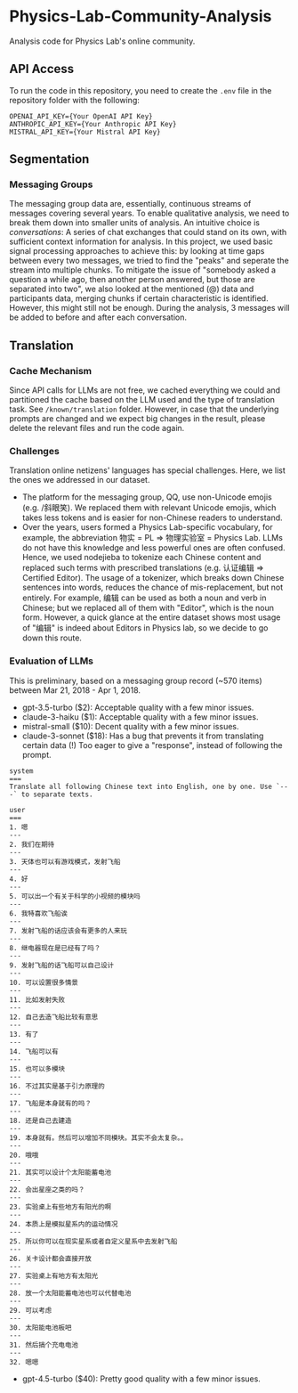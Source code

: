 # Physics-Lab-Community-Analysis
Analysis code for Physics Lab's online community.

## API Access
To run the code in this repository, you need to create the `.env` file in the repository folder with the following:

```
OPENAI_API_KEY={Your OpenAI API Key}
ANTHROPIC_API_KEY={Your Anthropic API Key}
MISTRAL_API_KEY={Your Mistral API Key}
```

## Segmentation
### Messaging Groups
The messaging group data are, essentially, continuous streams of messages covering several years. To enable qualitative analysis, we need to break them down into smaller units of analysis. An intuitive choice is *conversations*: A series of chat exchanges that could stand on its own, with sufficient context information for analysis. In this project, we used basic signal processing approaches to achieve this: by looking at time gaps between every two messages, we tried to find the "peaks" and seperate the stream into multiple chunks. To mitigate the issue of "somebody asked a question a while ago, then another person answered, but those are separated into two", we also looked at the mentioned (@) data and participants data, merging chunks if certain characteristic is identified. However, this might still not be enough. During the analysis, 3 messages will be added to before and after each conversation.

## Translation
### Cache Mechanism
Since API calls for LLMs are not free, we cached everything we could and partitioned the cache based on the LLM used and the type of translation task. See `/known/translation` folder. However, in case that the underlying prompts are changed and we expect big changes in the result, please delete the relevant files and run the code again. 

### Challenges
Translation online netizens' languages has special challenges. Here, we list the ones we addressed in our dataset.
* The platform for the messaging group, QQ, use non-Unicode emojis (e.g. /斜眼笑). We replaced them with relevant Unicode emojis, which takes less tokens and is easier for non-Chinese readers to understand.
* Over the years, users formed a Physics Lab-specific vocabulary, for example, the abbreviation 物实 = PL => 物理实验室 = Physics Lab. LLMs do not have this knowledge and less powerful ones are often confused. Hence, we used nodejieba to tokenize each Chinese content and replaced such terms with prescribed translations (e.g. 认证编辑 => Certified Editor). The usage of a tokenizer, which breaks down Chinese sentences into words, reduces the chance of mis-replacement, but not entirely. For example, 编辑 can be used as both a noun and verb in Chinese; but we replaced all of them with "Editor", which is the noun form. However, a quick glance at the entire dataset shows most usage of "编辑" is indeed about Editors in Physics lab, so we decide to go down this route.

### Evaluation of LLMs
This is preliminary, based on a messaging group record (~570 items) between Mar 21, 2018 - Apr 1, 2018.
* gpt-3.5-turbo ($2): Acceptable quality with a few minor issues.
* claude-3-haiku ($1): Acceptable quality with a few minor issues.
* mistral-small ($10): Decent quality with a few minor issues.
* claude-3-sonnet ($18): Has a bug that prevents it from translating certain data (!) Too eager to give a "response", instead of following the prompt.
```
system
===
Translate all following Chinese text into English, one by one. Use `---` to separate texts.

user
===
1. 嗯
---
2. 我们在期待
---
3. 天体也可以有游戏模式，发射飞船
---
4. 好
---
5. 可以出一个有关于科学的小视频的模块吗
---
6. 我特喜欢飞船诶
---
7. 发射飞船的话应该会有更多的人来玩
---
8. 继电器现在是已经有了吗？
---
9. 发射飞船的话飞船可以自己设计
---
10. 可以设置很多情景
---
11. 比如发射失败
---
12. 自己去造飞船比较有意思
---
13. 有了
---
14. 飞船可以有
---
15. 也可以多模块
---
16. 不过其实是基于引力原理的
---
17. 飞船是本身就有的吗？
---
18. 还是自己去建造
---
19. 本身就有。然后可以增加不同模块。其实不会太复杂。。
---
20. 哦哦
---
21. 其实可以设计个太阳能蓄电池
---
22. 会出星座之类的吗？
---
23. 实验桌上有些地方有阳光的啊
---
24. 本质上是模拟星系内的运动情况
---
25. 所以你可以在现实星系或者自定义星系中去发射飞船
---
26. 关卡设计都会直接开放
---
27. 实验桌上有地方有太阳光
---
28. 放一个太阳能蓄电池也可以代替电池
---
29. 可以考虑
---
30. 太阳能电池板吧
---
31. 然后搞个充电电池
---
32. 嗯嗯
```
* gpt-4.5-turbo ($40): Pretty good quality with a few minor issues. 
